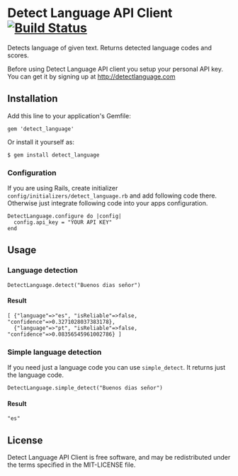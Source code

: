 Detect Language API Client [![Build Status](https://secure.travis-ci.org/detectlanguage/detect_language.png)](http://travis-ci.org/detectlanguage/detect_language)
========

Detects language of given text. Returns detected language codes and scores.

Before using Detect Language API client you setup your personal API key.
You can get it by signing up at http://detectlanguage.com

## Installation

Add this line to your application's Gemfile:

    gem 'detect_language'

Or install it yourself as:

    $ gem install detect_language

### Configuration

If you are using Rails, create initializer `config/initializers/detect_language.rb` and add following code there.
Otherwise just integrate following code into your apps configuration.

    DetectLanguage.configure do |config|
      config.api_key = "YOUR API KEY"
    end

## Usage

### Language detection

    DetectLanguage.detect("Buenos dias señor")

#### Result

    [ {"language"=>"es", "isReliable"=>false, "confidence"=>0.3271028037383178},
      {"language"=>"pt", "isReliable"=>false, "confidence"=>0.08356545961002786} ]

### Simple language detection

If you need just a language code you can use `simple_detect`. It returns just the language code.

    DetectLanguage.simple_detect("Buenos dias señor")

#### Result

    "es"

## License

Detect Language API Client is free software, and may be redistributed under the terms specified in the MIT-LICENSE file.
